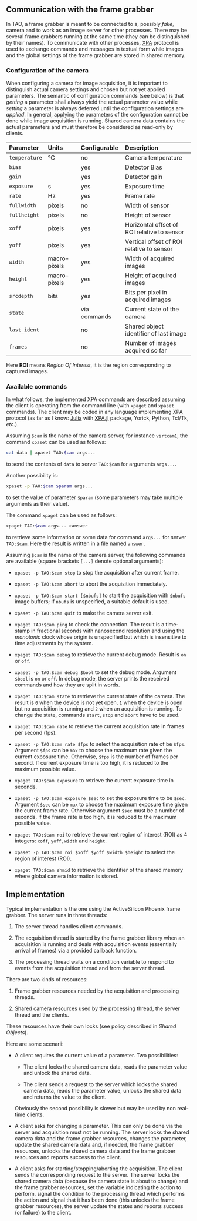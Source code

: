 ## Communication with the frame grabber

In TAO, a frame grabber is meant to be connected to a, possibly *fake*, camera
and to work as an image server for other processes.  There may be several frame
grabbers running at the same time (they can be distinguished by their names).
To communicate with other processes, [XPA](https://github.com/ericmandel/xpa)
protocol is used to exchange commands and messages in textual form while images
and the global settings of the frame grabber are stored in shared memory.


### Configuration of the camera

When configuring a camera for image acquisition, it is important to distinguish
actual camera settings and chosen but not yet applied parameters.  The semantic
of configuration commands (see below) is that *getting* a parameter shall
always yield the actual parameter value while *setting* a parameter is always
deferred until the configuration settings are *applied*.  In general, applying
the parameters of the configuration cannot be done while image acquisition is
running.  Shared camera data contains the actual parameters and must therefore
be considered as read-only by clients.

| Parameter     | Units        | Configurable | Description                                 |
|:------------- |:------------ |:------------ |:------------------------------------------- |
| `temperature` | °C           | no           | Camera temperature                          |
| `bias`        |              | yes          | Detector Bias                               |
| `gain`        |              | yes          | Detector gain                               |
| `exposure`    | s            | yes          | Exposure time                               |
| `rate`        | Hz           | yes          | Frame rate                                  |
| `fullwidth`   | pixels       | no           | Width of sensor                             |
| `fullheight`  | pixels       | no           | Height of sensor                            |
| `xoff`        | pixels       | yes          | Horizontal offset of ROI relative to sensor |
| `yoff`        | pixels       | yes          | Vertical offset of ROI relative to sensor   |
| `width`       | macro-pixels | yes          | Width of acquired images                    |
| `height`      | macro-pixels | yes          | Height of acquired images                   |
| `srcdepth`    | bits         | yes          | Bits per pixel in acquired images           |
| `state`       |              | via commands | Current state of the camera                 |
| `last_ident`  |              | no           | Shared object identifier of last image      |
| `frames`      |              | no           | Number of images acquired so far            |


Here **ROI** means *Region Of Interest*, it is the region corresponding to captured images.


### Available commands

In what follows, the implemented XPA commands are described assuming the client
is operating from the command line (with `xpaget` and `xpaset` commands).  The
client may be coded in any language implementing XPA protocol (as far as I
know: [Julia](http://julialang.org/) with
[XPA.jl](https://github.com/emmt/XPA.jl) package, Yorick, Python, Tcl/Tk,
*etc.*).

Assuming `$cam` is the name of the camera server, for instance `virtcam1`, the
command `xpaset` can be used as follows:

```sh
cat data | xpaset TAO:$cam args...
```

to send the contents of `data` to server `TAO:$cam` for arguments
`args...`.

Another possibility is:

```sh
xpaset -p TAO:$cam $param args...
```

to set the value of parameter `$param` (some parameters may take multiple
arguments as their value).

The command `xpaget` can be used as follows:

```sh
xpaget TAO:$cam args... >answer
```

to retrieve some information or some data for command `args...` for server
`TAO:$cam`.  Here the result is written in a file named `answer`.

Assuming `$cam` is the name of the camera server, the following commands
are available (square brackets `[...]` denote optional arguments):

* `xpaset -p TAO:$cam stop` to stop the acquisition after current frame.

* `xpaset -p TAO:$cam abort` to abort the acquisition immediately.

* `xpaset -p TAO:$cam start [$nbufs]` to start the acquisition with `$nbufs`
  image buffers; if `nbufs` is unspecified, a suitable default is used.

* `xpaset -p TAO:$cam quit` to make the camera server exit.

* `xpaget TAO:$cam ping` to check the connection.  The result is a time-stamp
  in fractional seconds with nanosecond resolution and using the *monotonic*
  clock whose origin is unspecified but which is insensitive to time
  adjustments by the system.

* `xpaget TAO:$cam debug` to retrieve the current debug mode.  Result is `on`
  or `off`.

* `xpaset -p TAO:$cam debug $bool` to set the debug mode.  Argument `$bool` is
  `on` or `off`.  In debug mode, the server prints the received commands and
  how they are split in words.

* `xpaget TAO:$cam state` to retrieve the current state of the camera.  The
  result is `0` when the device is not yet open, `1` when the device is open
  but no acquisition is running and `2` when an acquisition is running.  To
  change the state, commands `start`, `stop` and `abort` have to be used.

* `xpaget TAO:$cam rate` to retrieve the current acquisition rate
  in frames per second (fps).

* `xpaset -p TAO:$cam rate $fps` to select the acquisition rate of be `$fps`.
  Argument `$fps` can be `max` to choose the maximum rate given the current
  exposure time.  Otherwise, `$fps` is the number of frames per second.
  If current exposure time is too high, it is reduced to the maximum possible
  value.

* `xpaget TAO:$cam exposure` to retrieve the current exposure time in seconds.

* `xpaset -p TAO:$cam exposure $sec` to set the exposure time to be `$sec`.
  Argument `$sec` can be `max` to choose the maximum exposure time given the
  current frame rate.  Otherwise argument `$sec` must be a number of seconds,
  if the frame rate is too high, it is reduced to the maximum possible value.

* `xpaget TAO:$cam roi` to retrieve the current region of interest (ROI) as 4
  integers: `xoff`, `yoff`, `width` and `height`.

* `xpaset -p TAO:$cam roi $xoff $yoff $width $height` to select the region of
  interest (ROI).

* `xpaget TAO:$cam shmid` to retrieve the identifier of the shared memory where
  global camera information is stored.



## Implementation

Typical implementation is the one using the ActiveSilicon Phoenix frame
grabber.  The server runs in three threads:

1. The server thread handles client commands.

2. The acquisition thread is started by the frame grabber library when an
   acquisition is running and deals with acquisition events (essentially
   arrival of frames) via a provided callback function.

3. The processing thread waits on a condition variable to respond to events
   from the acquisition thread and from the server thread.

There are two kinds of resources:

1. Frame grabber resources needed by the acquisition and processing threads.

2. Shared camera resources used by the processing thread, the server thread and
   the clients.

These resources have their own locks (see policy described in *Shared
Objects*).

Here are some scenarii:

- A client requires the current value of a parameter.  Two possibilities:

  - The client locks the shared camera data, reads the parameter value and
    unlock the shared data.

  - The client sends a request to the server which locks the shared camera
    data, reads the parameter value, unlocks the shared data and returns the
    value to the client.

  Obviously the second possibility is slower but may be used by non real-time
  clients.

- A client asks for changing a parameter.  This can only be done via the server
  and acquisition must not be running.  The server locks the shared camera data
  and the frame grabber resources, changes the parameter, update the shared
  camera data and, if needed, the frame grabber resources, unlocks the shared
  camera data and the frame grabber resources and reports success to the
  client.

- A client asks for starting/stopping/aborting the acquisition.  The client
  sends the corresponding request to the server.  The server locks the shared
  camera data (because the camera state is about to change) and the frame
  grabber resources, set the variable indicating the action to perform, signal
  the condition to the processing thread which performs the action and signal
  that it has been done (this unlocks the frame grabber resources), the server
  update the states and reports success (or failure) to the client.
